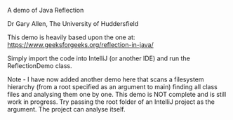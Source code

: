 A demo of Java Reflection

Dr Gary Allen, The University of Huddersfield

This demo is heavily based upon the one at:
    https://www.geeksforgeeks.org/reflection-in-java/

Simply import the code into IntelliJ (or another IDE) and run the ReflectionDemo class.

Note - I have now added another demo here that scans a filesystem hierarchy (from a root specified as an argument to main) finding all class files and analysing them one by one.  This demo is NOT complete and is still work in progress.  Try passing the root folder of an IntelliJ project as the argument.  The project can analyse itself.

